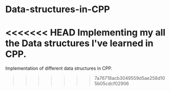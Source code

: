 # Data-structures-in-CPP

<<<<<<< HEAD
Implementing my all the Data structures I've learned in CPP.
=======
Implementation of different data structures in CPP.
>>>>>>> 7a76718acb3049559d5ae258d105b05cdcf02906
